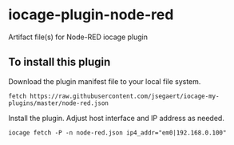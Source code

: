 # iocage-plugin-node-red
Artifact file(s) for Node-RED iocage plugin

## To install this plugin
Download the plugin manifest file to your local file system.
```
fetch https://raw.githubusercontent.com/jsegaert/iocage-my-plugins/master/node-red.json
```
Install the plugin.  Adjust host interface and IP address as needed.  
```
iocage fetch -P -n node-red.json ip4_addr="em0|192.168.0.100"
```

